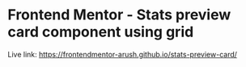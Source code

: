 # Frontend Mentor - Stats preview card component using grid

Live link: https://frontendmentor-arush.github.io/stats-preview-card/
